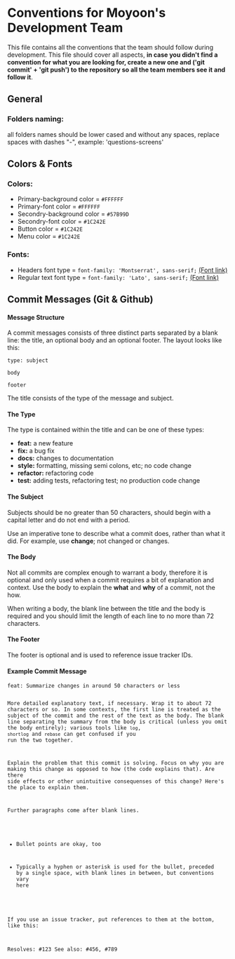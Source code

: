 # Conventions for Moyoon's Development Team
This file contains all the conventions that the team should follow during development. This file should cover all aspects, **in case you didn't find a convention for what you are looking for, create a new one and ('git commit' + 'git push') to the repository so all the team members see it and follow it**.

## General
### Folders naming:
all folders names should be lower cased and without any spaces, replace spaces with dashes "-", example:	'questions-screens'

## Colors & Fonts
### Colors:
<ul>
 <li>Primary-background color = <code>#FFFFFF</code></li>
 <li>Primary-font color = <code>#FFFFFF</code></li>
 <li>Secondry-background color = <code>#57B99D</code></li>
 <li>Secondry-font color = <code>#1C242E</code></li>
 <li>Button color = <code>#1C242E</code></li>
 <li>Menu color = <code>#1C242E</code></li>
</ul>

### Fonts:
<ul>
 <li>Headers font type = <code>font-family: 'Montserrat', sans-serif;</code> <a href="https://fonts.google.com/specimen/Montserrat">(Font link)</a></li>
 <li>Regular text font type = <code>font-family: 'Lato', sans-serif;</code> <a href="https://fonts.google.com/specimen/Lato">(Font link)</a></li>
</ul>

## Commit Messages (Git & Github)
<article>
<h4>Message Structure</h4>
<p>A commit messages consists of three distinct parts separated by a blank line: the title, an optional body and an optional footer. The layout looks like this:</p>

<pre><code>type: subject

body

footer</code></pre>

<p>The title consists of the type of the message and subject.</p>
</article>

<article>
<h4>The Type</h4>
<p>The type is contained within the title and can be one of these types:</p>

<ul>
<li><strong>feat:</strong> a new feature</li>
<li><strong>fix:</strong> a bug fix</li>
<li><strong>docs:</strong> changes to documentation</li>
<li><strong>style:</strong> formatting, missing semi colons, etc; no code change</li>
<li><strong>refactor:</strong> refactoring code</li>
<li><strong>test:</strong> adding tests, refactoring test; no production code change</li>
</ul>
</article>

<article>
<h4>The Subject</h4>
<p>Subjects should be no greater than 50 characters, should begin with a capital letter and do not end with a period.</p>

<p>Use an imperative tone to describe what a commit does, rather than what it did. For example, use <strong>change</strong>; not changed or changes.</p>
</article>

<article>
<h4>The Body</h4>
<p>Not all commits are complex enough to warrant a body, therefore it is optional and only used when a commit requires a bit of explanation and context. Use the body to explain the <strong>what</strong> and <strong>why</strong> of a commit, not the how.</p>

<p>When writing a body, the blank line between the title and the body is required and you should limit the length of each line to no more than 72 characters.</p>
</article>

<article>
<h4>The Footer</h4>
<p>The footer is optional and is used to reference issue tracker IDs.</p>
</article>

<article>
<h4>Example Commit Message</h4>
<pre><code>feat: Summarize changes in around 50 characters or less

More detailed explanatory text, if necessary. Wrap it to about 72
characters or so. In some contexts, the first line is treated as the
subject of the commit and the rest of the text as the body. The
blank line separating the summary from the body is critical (unless
you omit the body entirely); various tools like `log`, `shortlog`
and `rebase` can get confused if you run the two together.

Explain the problem that this commit is solving. Focus on why you
are making this change as opposed to how (the code explains that).
Are there side effects or other unintuitive consequenses of this
change? Here's the place to explain them.

Further paragraphs come after blank lines.

 - Bullet points are okay, too

 - Typically a hyphen or asterisk is used for the bullet, preceded
   by a single space, with blank lines in between, but conventions
   vary here

If you use an issue tracker, put references to them at the bottom,
like this:

Resolves: #123
See also: #456, #789</code></pre>
</article>


